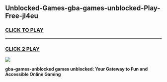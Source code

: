 
## Unblocked-Games-gba-games-unblocked-Play-Free-jl4eu
<h3>
<a href="https://premium76.site?title=gba-games-unblocked&ref=20A">CLICK TO PLAY</a></h3>
<hr>

<h3>
<a href="https://premium76.site?title=gba-games-unblocked&ref=20A">CLICK 2 PLAY</a>
  
</h3>

<a href="https://premium76.site?title=gba-games-unblocked&ref=20A"><img src="https://clearcache.store/games.png"></a>


**gba-games-unblocked games unblocked: Your Gateway to Fun and Accessible Online Gaming**
